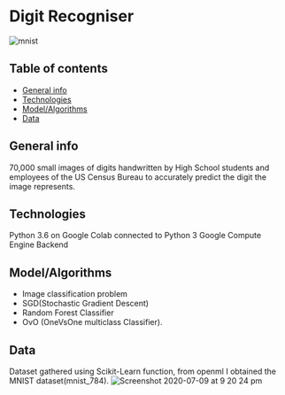 # Digit Recogniser 
![mnist](https://user-images.githubusercontent.com/48221355/87086246-382ad400-c229-11ea-82b2-6c7419bf1085.gif)


## Table of contents 
* [General info](#general-info)
* [Technologies](#technologies)
* [Model/Algorithms](#model-algorithms)
* [Data](#data)

## General info 
70,000 small images of digits handwritten by High School students and employees of the US Census Bureau to accurately predict the digit the image represents.  

## Technologies 
Python 3.6 on Google Colab connected to Python 3 Google Compute Engine Backend

## Model/Algorithms
*  Image classification problem 
* SGD(Stochastic Gradient Descent)
* Random Forest Classifier
* OvO (OneVsOne multiclass Classifier). 

## Data
Dataset gathered using Scikit-Learn function, from openml I obtained the MNIST dataset(mnist_784). 
![Screenshot 2020-07-09 at 9 20 24 pm](https://user-images.githubusercontent.com/48221355/87087115-6c52c480-c22a-11ea-9846-b5b7abcc24de.png)

